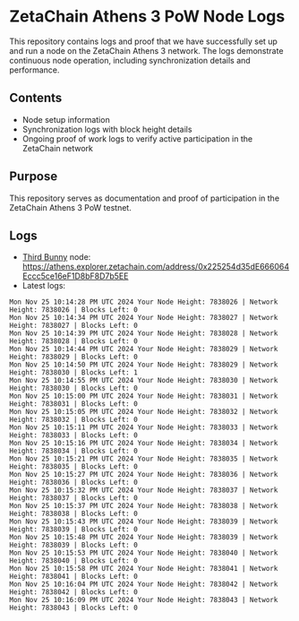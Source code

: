 # ZetaChain Athens 3 PoW Node Logs
This repository contains logs and proof that we have successfully set up and run a node on the ZetaChain Athens 3 network. The logs demonstrate continuous node operation, including synchronization details and performance.

## Contents
- Node setup information
- Synchronization logs with block height details
- Ongoing proof of work logs to verify active participation in the ZetaChain network

## Purpose
This repository serves as documentation and proof of participation in the ZetaChain Athens 3 PoW testnet.

## Logs

- [Third Bunny](https://thirdbunny.xyz/) node: https://athens.explorer.zetachain.com/address/0x225254d35dE666064Eccc5ce16eF1D8bF8D7b5EE
- Latest logs:
```
Mon Nov 25 10:14:28 PM UTC 2024 Your Node Height: 7838026 | Network Height: 7838026 | Blocks Left: 0
Mon Nov 25 10:14:34 PM UTC 2024 Your Node Height: 7838027 | Network Height: 7838027 | Blocks Left: 0
Mon Nov 25 10:14:39 PM UTC 2024 Your Node Height: 7838028 | Network Height: 7838028 | Blocks Left: 0
Mon Nov 25 10:14:44 PM UTC 2024 Your Node Height: 7838029 | Network Height: 7838029 | Blocks Left: 0
Mon Nov 25 10:14:50 PM UTC 2024 Your Node Height: 7838029 | Network Height: 7838030 | Blocks Left: 1
Mon Nov 25 10:14:55 PM UTC 2024 Your Node Height: 7838030 | Network Height: 7838030 | Blocks Left: 0
Mon Nov 25 10:15:00 PM UTC 2024 Your Node Height: 7838031 | Network Height: 7838031 | Blocks Left: 0
Mon Nov 25 10:15:05 PM UTC 2024 Your Node Height: 7838032 | Network Height: 7838032 | Blocks Left: 0
Mon Nov 25 10:15:11 PM UTC 2024 Your Node Height: 7838033 | Network Height: 7838033 | Blocks Left: 0
Mon Nov 25 10:15:16 PM UTC 2024 Your Node Height: 7838034 | Network Height: 7838034 | Blocks Left: 0
Mon Nov 25 10:15:21 PM UTC 2024 Your Node Height: 7838035 | Network Height: 7838035 | Blocks Left: 0
Mon Nov 25 10:15:27 PM UTC 2024 Your Node Height: 7838036 | Network Height: 7838036 | Blocks Left: 0
Mon Nov 25 10:15:32 PM UTC 2024 Your Node Height: 7838037 | Network Height: 7838037 | Blocks Left: 0
Mon Nov 25 10:15:37 PM UTC 2024 Your Node Height: 7838038 | Network Height: 7838038 | Blocks Left: 0
Mon Nov 25 10:15:43 PM UTC 2024 Your Node Height: 7838039 | Network Height: 7838039 | Blocks Left: 0
Mon Nov 25 10:15:48 PM UTC 2024 Your Node Height: 7838039 | Network Height: 7838039 | Blocks Left: 0
Mon Nov 25 10:15:53 PM UTC 2024 Your Node Height: 7838040 | Network Height: 7838040 | Blocks Left: 0
Mon Nov 25 10:15:58 PM UTC 2024 Your Node Height: 7838041 | Network Height: 7838041 | Blocks Left: 0
Mon Nov 25 10:16:04 PM UTC 2024 Your Node Height: 7838042 | Network Height: 7838042 | Blocks Left: 0
Mon Nov 25 10:16:09 PM UTC 2024 Your Node Height: 7838043 | Network Height: 7838043 | Blocks Left: 0
```
